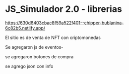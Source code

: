 # JS_Simulador 2.0 - librerias

https://630d6403cbac8f59a522f401--chipper-bublanina-6c82b5.netlify.app/


El sitio es de venta de NFT con criptomonedas

Se agregaron js de eventos-

se agregaron botones de compra

se agrego json con info
